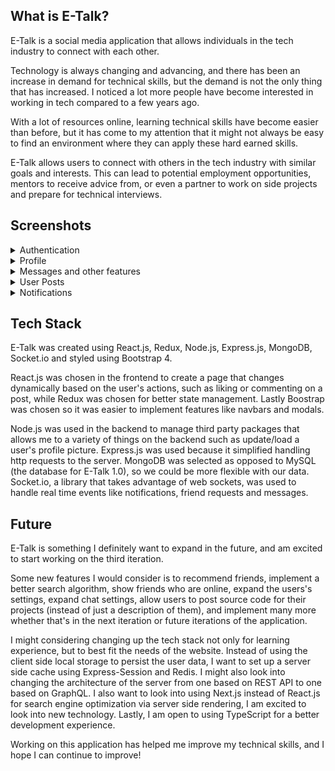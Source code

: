 <h2>What is E-Talk?</h2>

<p>
    E-Talk is a social media application that allows individuals in the tech industry
    to connect with each other.
</p>

<p>
    Technology is always changing and advancing, and there has been an increase in demand
    for technical skills, but the demand is not the only thing that has increased. I noticed
    a lot more people have become interested in working in tech compared to a few years ago.
</p>

<p>
    With a lot of resources online, learning technical skills have become easier than before, but 
    it has come to my attention that it might not always be easy to find an environment where they
    can apply these hard earned skills. 
</p>

<p>
    E-Talk allows users to connect with others in the tech industry with similar goals and interests.
    This can lead to potential employment opportunities, mentors to receive advice from, or even 
    a partner to work on side projects and prepare for technical interviews.
</p>

<h2>
    Screenshots
</h2>

<details>
    <summary>Authentication</summary>
    <img src="./screenshots/Login.png" name="Login Page"> 
    <img src="./screenshots/Register.png" name="Sign up Page">
</details>

<details>
    <summary>Profile</summary>
    <img src="./screenshots/Profile.png" name="Profile Page"> 
    <img src="./screenshots/Friends.png" name="User Friends"/>
    <img src="./screenshots/Bio.png" name="User Bio">
    <img src="./screenshots/Projects.png" name="User Projects"> 
    <img src="./screenshots/Skills.png" name="User skills">
</details>

<details>
    <summary>Messages and other features</summary>
    <img src="./screenshots/Messages.png" name="Messages"> 
    <img src="./screenshots/Navbar.png" name="Responsive Navbar">
    <img src="./screenshots/Search.png" name="Search results"> 
    <img src ="./screenshots/DeadPage.png" name="Dead Page"/>
    <img src="./screenshots/Settings.png" name="Settings"> 
</details>

<details>
    <summary>User Posts</summary>
    <img src="./screenshots/Userfeed.png" name="User Feed"> 
    <img src="./screenshots/Likes.png" name="Likes Modal">
    <img src="./screenshots/Comments.png" name="Comments Modal"> 
</details>

<details>
    <summary>Notifications</summary>
    <img src="./screenshots/Notifs.png" name="Notifications"> 
    <img src="./screenshots/FriendReqs.png" name="Friend Requests">
</details>

<h2>
    Tech Stack
</h2>

<p>
    E-Talk was created using React.js, Redux, Node.js, Express.js, MongoDB, Socket.io and styled using 
    Bootstrap 4.
</p>

<p>
    React.js was chosen in the frontend to create a page that changes dynamically based on the user's actions,
    such as liking or commenting on a post, while Redux was chosen for better state management. Lastly Boostrap was
    chosen so it was easier to implement features like navbars and modals.
</p>

<p>
    Node.js was used in the backend to manage third party packages that allows me to a variety of things on the backend
    such as update/load a user's profile picture. Express.js was used because it simplified handling http requests to the
    server. MongoDB was selected as opposed to MySQL (the database for E-Talk 1.0), so we could be more flexible with our data.
    Socket.io, a library that takes advantage of web sockets, was used to handle real time events like notifications, friend 
    requests and messages.
</p>

<h2>
    Future
</h2>

<p>
    E-Talk is something I definitely want to expand in the future, and am excited to start working on the third iteration.
</p>

<p>
    Some new features I would consider is to recommend friends, implement a better search algorithm, show friends who are online, 
    expand the users's settings, expand chat settings, allow users to post source code for their projects (instead of just
    a description of them), and implement many more whether that's in the next iteration or future iterations of the application.
</p>

<p>
    I might considering changing up the tech stack not only for learning experience, but to best fit the needs of the website.
    Instead of using the client side local storage to persist the user data, I want to set up a server side cache
    using Express-Session and Redis. I might also look into changing the architecture of the server from one based on
    REST API to one based on GraphQL. I also want to look into using Next.js instead of React.js for 
    search engine optimization via server side rendering, I am excited to look into new technology. Lastly, I am open 
    to using TypeScript for a better development experience. 
</p>

<p>
    Working on this application has helped me improve my technical skills, and I hope I can continue to improve!
</p>
